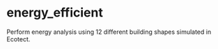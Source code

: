 # energy_efficient
Perform energy analysis using 12 different building shapes simulated in Ecotect.
